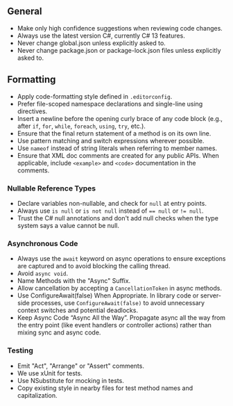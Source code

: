 ## General

* Make only high confidence suggestions when reviewing code changes.
* Always use the latest version C#, currently C# 13 features.
* Never change global.json unless explicitly asked to.
* Never change package.json or package-lock.json files unless explicitly asked to.

## Formatting

* Apply code-formatting style defined in `.editorconfig`.
* Prefer file-scoped namespace declarations and single-line using directives.
* Insert a newline before the opening curly brace of any code block (e.g., after `if`, `for`, `while`, `foreach`, `using`, `try`, etc.).
* Ensure that the final return statement of a method is on its own line.
* Use pattern matching and switch expressions wherever possible.
* Use `nameof` instead of string literals when referring to member names.
* Ensure that XML doc comments are created for any public APIs. When applicable, include `<example>` and `<code>` documentation in the comments.

### Nullable Reference Types

* Declare variables non-nullable, and check for `null` at entry points.
* Always use `is null` or `is not null` instead of `== null` or `!= null`.
* Trust the C# null annotations and don't add null checks when the type system says a value cannot be null.

### Asynchronous Code

* Always use the `await` keyword on async operations to ensure exceptions are captured and to avoid blocking the calling thread.
* Avoid `async void`.
* Name Methods with the "Async" Suffix.
* Allow cancellation by accepting a `CancellationToken` in async methods.
* Use ConfigureAwait(false) When Appropriate. In library code or server-side processes, use `ConfigureAwait(false)` to avoid unnecessary context switches and potential deadlocks.
* Keep Async Code “Async All the Way”. Propagate async all the way from the entry point (like event handlers or controller actions) rather than mixing sync and async code.

### Testing

* Emit "Act", "Arrange" or "Assert" comments.
* We use xUnit for tests.
* Use NSubstitute for mocking in tests.
* Copy existing style in nearby files for test method names and capitalization.
